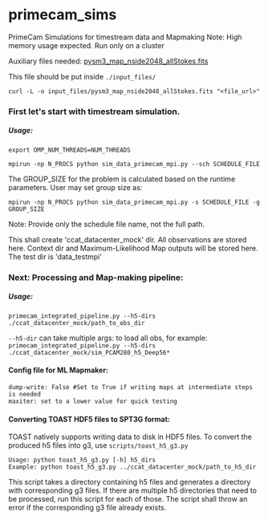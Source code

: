 # primecam_sims
PrimeCam Simulations for timestream data and Mapmaking
Note: High memory usage expected. Run only on a cluster

Auxiliary files needed: 
[pysm3_map_nside2048_allStokes.fits](https://www.dropbox.com/scl/fi/gm4xuhguht5dx848d9e69/pysm3_map_nside2048_allStokes.fits?rlkey=0qga1dkj6442vxrnvku3pcrlx&dl=0)

This file should be put inside `./input_files/`

`curl -L -o input_files/pysm3_map_nside2048_allStokes.fits "<file_url>"`

### First let's start with timestream simulation.

##### Usage: 

`export OMP_NUM_THREADS=NUM_THREADS`

`mpirun -np N_PROCS python sim_data_primecam_mpi.py --sch SCHEDULE_FILE`

The GROUP_SIZE for the problem is calculated based on the runtime parameters. User may set group size as:

`mpirun -np N_PROCS python sim_data_primecam_mpi.py -s SCHEDULE_FILE -g GROUP_SIZE`

Note: Provide only the schedule file name, not the full path.

This shall create 'ccat_datacenter_mock' dir. All observations are stored here. 
Context dir and Maximum-Likelihood Map outputs will be stored here. The test dir is 'data_testmpi'

### Next: Processing and Map-making pipeline:

##### Usage: 
`primecam_integrated_pipeline.py --h5-dirs ./ccat_datacenter_mock/path_to_obs_dir`

`--h5-dir` can take multiple args: to load all obs, for example:
`primecam_integrated_pipeline.py --h5-dirs ./ccat_datacenter_mock/sim_PCAM280_h5_Deep56*`

#### Config file for ML Mapmaker:
```
dump-write: False #Set to True if writing maps at intermediate steps is needed
maxiter: set to a lower value for quick testing
```

#### Converting TOAST HDF5 files to SPT3G format:

TOAST natively supports writing data to disk in HDF5 files.
To convert the produced h5 files into g3, use `scripts/toast_h5_g3.py`

```
Usage: python toast_h5_g3.py [-h] h5_dirs
Example: python toast_h5_g3.py ../ccat_datacenter_mock/path_to_h5_dir
```

This script takes a directory containing h5 files and generates a directory with
corresponding g3 files. If there are multiple h5 directories that need to be processed,
run this script for each of those. The script shall throw an error if the corresponding 
g3 file already exists.

